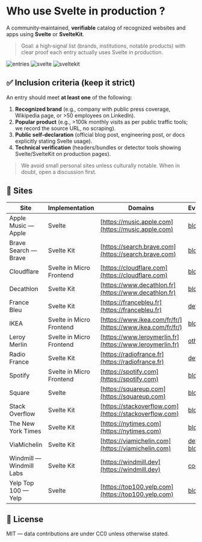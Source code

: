 # Who use Svelte in production ?

A community‑maintained, **verifiable** catalog of recognized websites and apps using **Svelte** or **SvelteKit**.

> Goal: a high‑signal list (brands, institutions, notable products) with clear proof each entry actually uses Svelte in production.

<!-- STATS -->
![entries](https://img.shields.io/badge/entries-15-brightgreen) ![svelte](https://img.shields.io/badge/svelte-3-brightgreen) ![sveltekit](https://img.shields.io/badge/sveltekit-8-brightgreen)
<!-- END_STATS -->


## ✅ Inclusion criteria (keep it strict)

An entry should meet **at least one** of the following:

1. **Recognized brand** (e.g., company with public press coverage, Wikipedia page, or >50 employees on LinkedIn).
2. **Popular product** (e.g., >100k monthly visits as per public traffic tools; we record the source URL, no scraping).
3. **Public self‑declaration** (official blog post, engineering post, or docs explicitly stating Svelte usage).
4. **Technical verification** (headers/bundles or detector tools showing Svelte/SvelteKit on production pages).

> We avoid small personal sites unless culturally notable. When in doubt, open a discussion first.

<!-- SITES_TABLE -->
## 📇 Sites

| Site | Implementation | Domains | Evidence |
|------|----------------|---------|----------|
| Apple Music — Apple | Svelte | [https://music.apple.com](https://music.apple.com) | [blog](https://www.okupter.com/blog/companies-using-svelte) |
| Brave Search — Brave | Svelte Kit | [https://search.brave.com](https://search.brave.com) | [blog](https://www.okupter.com/blog/companies-using-svelte) |
| Cloudflare | Svelte in Micro Frontend | [https://cloudflare.com](https://cloudflare.com) | [blog](https://www.okupter.com/blog/companies-using-svelte) |
| Decathlon | Svelte Kit | [https://www.decathlon.fr](https://www.decathlon.fr) | [blog](https://www.okupter.com/blog/companies-using-svelte) |
| France Bleu | Svelte Kit | [https://francebleu.fr](https://francebleu.fr) | [detector](https://francebleu.fr) |
| IKEA | Svelte in Micro Frontend | [https://www.ikea.com/fr/fr/](https://www.ikea.com/fr/fr/) | [blog](https://www.okupter.com/blog/companies-using-svelte) |
| Leroy Merlin | Svelte in Micro Frontend | [https://www.leroymerlin.fr](https://www.leroymerlin.fr) | [other](https://www.welovespeed.com/en/2021/talks/micro-frontend-drives-web-performance/) |
| Radio France | Svelte Kit | [https://radiofrance.fr](https://radiofrance.fr) | [detector](https://radiofrance.fr) |
| Spotify | Svelte in Micro Frontend | [https://spotify.com](https://spotify.com) | [blog](https://www.okupter.com/blog/companies-using-svelte) |
| Square | Svelte | [https://squareup.com](https://squareup.com) | [blog](https://www.okupter.com/blog/companies-using-svelte) |
| Stack Overflow | Svelte Kit | [https://stackoverflow.com](https://stackoverflow.com) | [blog](https://stackoverflow.blog/2023/10/31/why-stack-overflow-is-embracing-svelte/) |
| The New York Times | Svelte Kit | [https://nytimes.com](https://nytimes.com) | [blog](https://www.okupter.com/blog/companies-using-svelte) |
| ViaMichelin | Svelte Kit | [https://viamichelin.com](https://viamichelin.com) | [detector](https://viamichelin.fr), [blog](https://www.okupter.com/blog/companies-using-svelte) |
| Windmill — Windmill Labs | Svelte Kit | [https://windmill.dev](https://windmill.dev) | [code](https://github.com/windmill-labs/windmill) |
| Yelp Top 100 — Yelp | Svelte | [https://top100.yelp.com](https://top100.yelp.com) | [blog](https://www.okupter.com/blog/companies-using-svelte) |
<!-- END_SITES_TABLE -->

## 📜 License

MIT — data contributions are under CC0 unless otherwise stated.
